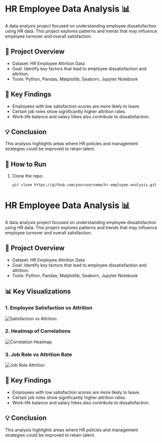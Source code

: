 # HR Employee Data Analysis 📊

A data analysis project focused on understanding employee dissatisfaction using HR data. This project explores patterns and trends that may influence employee turnover and overall satisfaction.

## 📁 Project Overview

- Dataset: HR Employee Attrition Data
- Goal: Identify key factors that lead to employee dissatisfaction and attrition.
- Tools: Python, Pandas, Matplotlib, Seaborn, Jupyter Notebook

## 📌 Key Findings

- Employees with low satisfaction scores are more likely to leave.
- Certain job roles show significantly higher attrition rates.
- Work-life balance and salary hikes also contribute to dissatisfaction.

## 💡 Conclusion

This analysis highlights areas where HR policies and management strategies could be improved to retain talent.

## 🧰 How to Run

1. Clone the repo:
   ```bash
   git clone https://github.com/yourusername/hr-employee-analysis.git
# HR Employee Data Analysis 📊

A data analysis project focused on understanding employee dissatisfaction using HR data. This project explores patterns and trends that may influence employee turnover and overall satisfaction.

## 📁 Project Overview

- Dataset: HR Employee Attrition Data
- Goal: Identify key factors that lead to employee dissatisfaction and attrition.
- Tools: Python, Pandas, Matplotlib, Seaborn, Jupyter Notebook

## 📊 Key Visualizations

### 1. Employee Satisfaction vs Attrition
![Satisfaction vs Attrition](images/satisfaction_vs_attrition.png)

### 2. Heatmap of Correlations
![Correlation Heatmap](images/correlation_heatmap.png)

### 3. Job Role vs Attrition Rate
![Job Role Attrition](images/job_role_attrition.png)

## 📌 Key Findings

- Employees with low satisfaction scores are more likely to leave.
- Certain job roles show significantly higher attrition rates.
- Work-life balance and salary hikes also contribute to dissatisfaction.

## 💡 Conclusion

This analysis highlights areas where HR policies and management strategies could be improved to retain talent.
